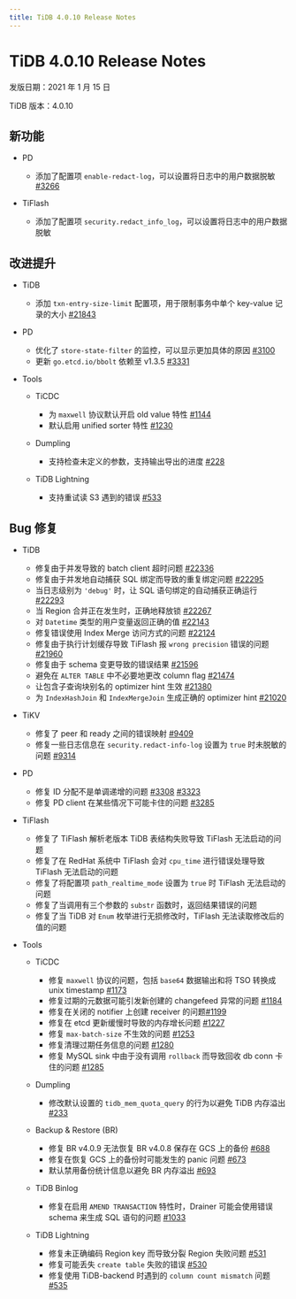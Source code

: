 ```yaml
---
title: TiDB 4.0.10 Release Notes
---
```


# TiDB 4.0.10 Release Notes

发版日期：2021 年 1 月 15 日

TiDB 版本：4.0.10

## 新功能

+ PD

    - 添加了配置项 `enable-redact-log`，可以设置将日志中的用户数据脱敏 [#3266](https://github.com/pingcap/pd/pull/3266)

+ TiFlash

    - 添加了配置项 `security.redact_info_log`，可以设置将日志中的用户数据脱敏

## 改进提升

+ TiDB

    - 添加 `txn-entry-size-limit` 配置项，用于限制事务中单个 key-value 记录的大小 [#21843](https://github.com/pingcap/tidb/pull/21843)

+ PD

    - 优化了 `store-state-filter` 的监控，可以显示更加具体的原因 [#3100](https://github.com/tikv/pd/pull/3100)
    - 更新 `go.etcd.io/bbolt` 依赖至 v1.3.5 [#3331](https://github.com/tikv/pd/pull/3331)
+ Tools

    + TiCDC

        - 为 `maxwell` 协议默认开启 old value 特性 [#1144](https://github.com/pingcap/ticdc/pull/1144)
        - 默认启用 unified sorter 特性 [#1230](https://github.com/pingcap/ticdc/pull/1230)

    + Dumpling

        - 支持检查未定义的参数，支持输出导出的进度 [#228](https://github.com/pingcap/dumpling/pull/228)

    + TiDB Lightning

        - 支持重试读 S3 遇到的错误 [#533](https://github.com/pingcap/tidb-lightning/pull/533)

## Bug 修复

+ TiDB

    - 修复由于并发导致的 batch client 超时问题 [#22336](https://github.com/pingcap/tidb/pull/22336)
    - 修复由于并发地自动捕获 SQL 绑定而导致的重复绑定问题 [#22295](https://github.com/pingcap/tidb/pull/22295)
    - 当日志级别为 `'debug'` 时，让 SQL 语句绑定的自动捕获正确运行 [#22293](https://github.com/pingcap/tidb/pull/22293)
    - 当 Region 合并正在发生时，正确地释放锁 [#22267](https://github.com/pingcap/tidb/pull/22267)
    - 对 `Datetime` 类型的用户变量返回正确的值 [#22143](https://github.com/pingcap/tidb/pull/22143)
    - 修复错误使用 Index Merge 访问方式的问题 [#22124](https://github.com/pingcap/tidb/pull/22124)
    - 修复由于执行计划缓存导致 TiFlash 报 `wrong precision` 错误的问题 [#21960](https://github.com/pingcap/tidb/pull/21960)
    - 修复由于 schema 变更导致的错误结果 [#21596](https://github.com/pingcap/tidb/pull/21596)
    - 避免在 `ALTER TABLE` 中不必要地更改 column flag [#21474](https://github.com/pingcap/tidb/pull/21474)
    - 让包含子查询块别名的 optimizer hint 生效 [#21380](https://github.com/pingcap/tidb/pull/21380)
    - 为 `IndexHashJoin` 和 `IndexMergeJoin` 生成正确的 optimizer hint [#21020](https://github.com/pingcap/tidb/pull/21020)

+ TiKV

    - 修复了 peer 和 ready 之间的错误映射 [#9409](https://github.com/tikv/tikv/pull/9409)
    - 修复一些日志信息在 `security.redact-info-log` 设置为 `true` 时未脱敏的问题 [#9314](https://github.com/tikv/tikv/pull/9314)

+ PD

    - 修复 ID 分配不是单调递增的问题 [#3308](https://github.com/tikv/pd/pull/3308) [#3323](https://github.com/tikv/pd/pull/3323)
    - 修复 PD client 在某些情况下可能卡住的问题 [#3285](https://github.com/pingcap/pd/pull/3285)

+ TiFlash

    - 修复了 TiFlash 解析老版本 TiDB 表结构失败导致 TiFlash 无法启动的问题
    - 修复了在 RedHat 系统中 TiFlash 会对 `cpu_time` 进行错误处理导致 TiFlash 无法启动的问题
    - 修复了将配置项 `path_realtime_mode` 设置为 `true` 时 TiFlash 无法启动的问题
    - 修复了当调用有三个参数的 `substr` 函数时，返回结果错误的问题
    - 修复了当 TiDB 对 `Enum` 枚举进行无损修改时，TiFlash 无法读取修改后的值的问题

+ Tools

    + TiCDC

        - 修复 `maxwell` 协议的问题，包括 `base64` 数据输出和将 TSO 转换成 unix timestamp [#1173](https://github.com/pingcap/ticdc/pull/1173)
        - 修复过期的元数据可能引发新创建的 changefeed 异常的问题 [#1184](https://github.com/pingcap/ticdc/pull/1184)
        - 修复在关闭的 notifier 上创建 receiver 的问题[#1199](https://github.com/pingcap/ticdc/pull/1199)
        - 修复在 etcd 更新缓慢时导致的内存增长问题 [#1227](https://github.com/pingcap/ticdc/pull/1227)
        - 修复 `max-batch-size` 不生效的问题 [#1253](https://github.com/pingcap/ticdc/pull/1253)
        - 修复清理过期任务信息的问题 [#1280](https://github.com/pingcap/ticdc/pull/1280)
        - 修复 MySQL sink 中由于没有调用 `rollback` 而导致回收 db conn 卡住的问题 [#1285](https://github.com/pingcap/ticdc/pull/1285)

    + Dumpling

        - 修改默认设置的 `tidb_mem_quota_query` 的行为以避免 TiDB 内存溢出 [#233](https://github.com/pingcap/dumpling/pull/233)

    + Backup & Restore (BR)

        - 修复 BR v4.0.9 无法恢复 BR v4.0.8 保存在 GCS 上的备份 [#688](https://github.com/pingcap/br/pull/688)
        - 修复在恢复 GCS 上的备份时可能发生的 panic 问题 [#673](https://github.com/pingcap/br/pull/673)
        - 默认禁用备份统计信息以避免 BR 内存溢出 [#693](https://github.com/pingcap/br/pull/693)

    + TiDB Binlog

        - 修复在启用 `AMEND TRANSACTION` 特性时，Drainer 可能会使用错误 schema 来生成 SQL 语句的问题 [#1033](https://github.com/pingcap/tidb-binlog/pull/1033)

    + TiDB Lightning

        - 修复未正确编码 Region key 而导致分裂 Region 失败问题 [#531](https://github.com/pingcap/tidb-lightning/pull/531)
        - 修复可能丢失 `create table` 失败的错误 [#530](https://github.com/pingcap/tidb-lightning/pull/530)
        - 修复使用 TiDB-backend 时遇到的 `column count mismatch` 问题 [#535](https://github.com/pingcap/tidb-lightning/pull/535)
